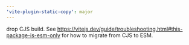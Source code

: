 ```yaml
---
'vite-plugin-static-copy': major
---
```


drop CJS build. See https://vitejs.dev/guide/troubleshooting.html#this-package-is-esm-only for how to migrate from CJS to ESM.
